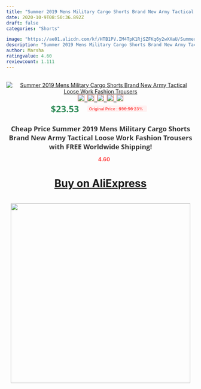 ```yaml
---
title: "Summer 2019 Mens Military Cargo Shorts Brand New Army Tactical Loose Work Fashion Trousers"
date: 2020-10-9T08:50:36.892Z
draft: false
categories: "Shorts"

image: "https://ae01.alicdn.com/kf/HTB1PV.IM4TpK1RjSZFKq6y2wXXaU/Summer-2019-Mens-Military-Cargo-Shorts-Brand-New-Army-Tactical-Loose-Work-Fashion-Trousers.jpg"
description: "Summer 2019 Mens Military Cargo Shorts Brand New Army Tactical Loose Work Fashion Trousers"
author: Marsha
ratingvalue: 4.60
reviewcount: 1.111
---
```

<br>
<div style="text-align: center;">
<a href="https://s.click.aliexpress.com/e/_A4JT9L" target="_blank" rel="nofollow noopener noreferrer"><img alt="Summer 2019 Mens Military Cargo Shorts Brand New Army Tactical Loose Work Fashion Trousers" class="magnifier-image" src="https://ae01.alicdn.com/kf/HTB1PV.IM4TpK1RjSZFKq6y2wXXaU/Summer-2019-Mens-Military-Cargo-Shorts-Brand-New-Army-Tactical-Loose-Work-Fashion-Trousers.jpg_640x640.jpg">
<br>
<img style="border:1px solid salmon" src="https://ae01.alicdn.com/kf/HTB1PV.IM4TpK1RjSZFKq6y2wXXaU/Summer-2019-Mens-Military-Cargo-Shorts-Brand-New-Army-Tactical-Loose-Work-Fashion-Trousers.jpg_120x120.jpg">&nbsp;&nbsp;<img style="border:1px solid salmon" src="https://ae01.alicdn.com/kf/HTB1v_gHM4TpK1RjSZFMq6zG_VXas/Summer-2019-Mens-Military-Cargo-Shorts-Brand-New-Army-Tactical-Loose-Work-Fashion-Trousers.jpg_120x120.jpg">&nbsp;&nbsp;<img style="border:1px solid salmon" src="https://ae01.alicdn.com/kf/HTB14iUEM8LoK1RjSZFuq6xn0XXaY/Summer-2019-Mens-Military-Cargo-Shorts-Brand-New-Army-Tactical-Loose-Work-Fashion-Trousers.jpg_120x120.jpg">&nbsp;&nbsp;<img style="border:1px solid salmon" src="https://ae01.alicdn.com/kf/HTB1KnczM9rqK1RjSZK9q6xyypXa1/Summer-2019-Mens-Military-Cargo-Shorts-Brand-New-Army-Tactical-Loose-Work-Fashion-Trousers.jpg_120x120.jpg">&nbsp;&nbsp;<img style="border:1px solid salmon" src="https://ae01.alicdn.com/kf/HTB1SnkEMYvpK1RjSZPiq6zmwXXaG/Summer-2019-Mens-Military-Cargo-Shorts-Brand-New-Army-Tactical-Loose-Work-Fashion-Trousers.jpg_120x120.jpg"></a></div><br0>
<div style="text-align: center;"><span style="background-color: white; border: 0px; box-sizing: border-box; color: seagreen; display: inline-block; font-family: &quot;open sans&quot; , &quot;arial&quot; , &quot;helvetica&quot; , sans-serif , &quot;heiti&quot;; font-size: 24px; font-stretch: inherit; font-weight: 700; line-height: inherit; margin: 0px 10px 0px 0px; padding: 0px; vertical-align: middle;">$23.53 </span>
<span style="background: rgb(255 , 241 , 241); border-radius: 3px; border: 0px; box-sizing: border-box; color: #ff4747; display: inline-block; font-family: inherit; font-size: 12px; font-stretch: inherit; font-style: inherit; font-variant: inherit; font-weight: 600; line-height: inherit; margin: 0px; padding: 2px 5px; transform: scale(0.9); vertical-align: middle;">Original Price : <b style="text-decoration: line-through;">$30.56 </b> 23%&nbsp;&nbsp;</span></div>
<h1 style="color: #333333; display: inline-block; font-family: &quot;open sans&quot; , &quot;arial&quot; , &quot;helvetica&quot; , sans-serif , &quot;heiti&quot;; font-size: 18px; font-stretch: inherit; font-weight: 700; text-align: center;">Cheap Price Summer 2019 Mens Military Cargo Shorts Brand New Army Tactical Loose Work Fashion Trousers with FREE Worldwide Shipping!</h1>
<div style="color: #ff4747; text-align: center;">
<img src="https://4.bp.blogspot.com/-M0ZcTcb-5uY/XleCXlxnR4I/AAAAAAAAAEc/OrjgMkXV1oMQFaCRZj5HQwOCBcu3w1FegCPcBGAYYCw/s1600/star.png" style="height: 15px;">&nbsp;<b>4.60</b></div>
<div class="button_cont" align="center"><a class="buynow_a" href="https://s.click.aliexpress.com/e/_A4JT9L" target="_blank" rel="nofollow noopener noreferrer"><H1>Buy on AliExpress</H1></a></div><br>
<div class="separator" style="clear: both; text-align: center;">
<img src="https://lh3.googleusercontent.com/-pTy5HemUv9M/XlePHvY0dAI/AAAAAAAAAE4/0nX5iRUoIWY8eMW9Dpxeirr157OZliDIgCLcBGAsYHQ/s1600/badge.gif" width="480">
</div>
